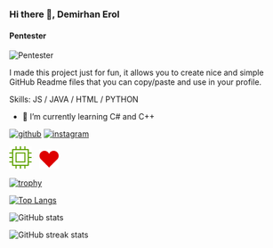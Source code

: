 ### Hi there 👋, Demirhan Erol
#### Pentester
![Pentester](https://arturssmirnovs.github.io/github-profile-readme-generator/images/banner.png)

I made this project just for fun, it allows you to create nice and simple GitHub Readme files that you can copy/paste and use in your profile.

Skills:  JS / JAVA / HTML / PYTHON 

- 🌱 I’m currently learning C# and C++ 


[<img src='https://cdn.jsdelivr.net/npm/simple-icons@3.0.1/icons/github.svg' alt='github' height='40'>](https://github.com/corquency)  [<img src='https://cdn.jsdelivr.net/npm/simple-icons@3.0.1/icons/instagram.svg' alt='instagram' height='40'>](https://www.instagram.com/corquency/)  

<a href='https://docs.github.com/en/developers'><img src='https://raw.githubusercontent.com/acervenky/animated-github-badges/master/assets/devbadge.gif' width='40' height='40'></a> <a href='https://docs.github.com/en/github/supporting-the-open-source-community-with-github-sponsors'><img src='https://raw.githubusercontent.com/acervenky/animated-github-badges/master/assets/sponsorbadge.gif' width='35' height='35'></a> 

[![trophy](https://github-profile-trophy.vercel.app/?username=corquency)](https://github.com/ryo-ma/github-profile-trophy)

[![Top Langs](https://github-readme-stats.vercel.app/api/top-langs/?username=corquency)](https://github.com/anuraghazra/github-readme-stats)

![GitHub stats](https://github-readme-stats.vercel.app/api?username=corquency&show_icons=true)  

![GitHub streak stats](https://streak-stats.demolab.com/?user=corquency)  


